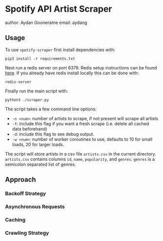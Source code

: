 # Spotify API Artist Scraper

author: Aydan Gooneratne
email: aydang

## Usage

To use `spotify-scraper` first install dependencies with:

```pip3 install -r requirements.txt```

Next run a redis server on port 6379. Redis setup instructions can be found [here](https://redis.io/topics/quickstart).
If you already have redis install locally this can be done with:

```redis-server```

Finally run the main script with:

```python3 ./scraper.py```

The script takes a few command line options:
* `-n <num>`: number of artists to scrape, if not present will scrape all artists
* `-f`: include this flag if you want a fresh scrape (i.e. delete all cached data beforehand)
* `-d`: include this flag to see debug output.
* `-w <num>`: number of worker coroutines to use, defaults to 10 for small loads, 20 for larger loads. 

The script will store artists in a csv file `artists.csv` in the current directory. `artists.csv` contains columns
`id`, `name`, `popularity`, and `genres`. `genres` is a semicolon separated list of genres.

## Approach

### Backoff Strategy

### Asynchronous Requests

### Caching

### Crawling Strategy
